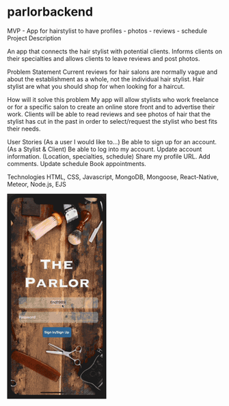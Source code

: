 # parlorbackend

MVP - App for hairstylist to have profiles - photos - reviews - schedule
Project Description

An app that connects the hair stylist with potential clients. Informs clients on their specialties and allows clients to leave reviews and post photos. 

Problem Statement
Current reviews for hair salons are normally vague and about the establishment as a whole, not the individual hair stylist. Hair stylist are what you should shop for when looking for a haircut.

How will it solve this problem
My app will allow stylists who work freelance or for a specific salon to create an online store front and to advertise their work. Clients will be able to read reviews and see photos of hair that the stylist has cut in the past in order to select/request the stylist who best fits their needs. 

User Stories (As a user I would like to...)
Be able to sign up for an account. (As a Stylist & Client)
Be able to log into my account.
Update account information. (Location, specialties, schedule)
Share my profile URL.
Add comments.
Update schedule
Book appointments. 

Technologies
HTML, CSS, Javascript, MongoDB, Mongoose, React-Native, Meteor, Node.js, EJS

![alt-text](./TheParlorDemoGif.gif) 
